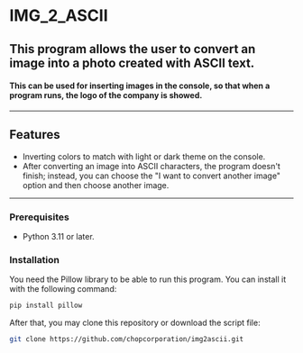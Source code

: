 # IMG_2_ASCII
## This program allows the user to convert an image into a photo created with ASCII text.
#### This can be used for inserting images in the console, so that when a program runs, the logo of the company is showed.
---
## Features
- Inverting colors to match with light or dark theme on the console.
- After converting an image into ASCII characters, the program doesn't finish; instead, you can choose the "I want to convert another image" option and then choose another image.

---

### Prerequisites

- Python 3.11 or later.

### Installation

You need the Pillow library to be able to run this program.
You can install it with the following command:

```python
pip install pillow
```

After that, you may clone this repository or download the script file:

```bash
git clone https://github.com/chopcorporation/img2ascii.git
```
